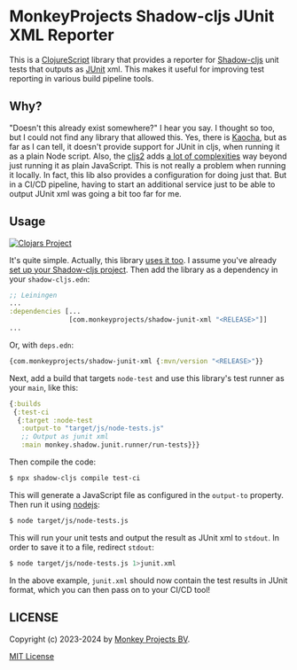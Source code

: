 # MonkeyProjects Shadow-cljs JUnit XML Reporter

This is a [ClojureScript](https://cljs.info) library that provides a
reporter for [Shadow-cljs](https://github.com/thheller/shadow-cljs)
unit tests that outputs as [JUnit](https://junit.org) xml.  This
makes it useful for improving test reporting in various build pipeline
tools.

## Why?

"Doesn't this already exist somewhere?" I hear you say.  I thought so
too, but I could not find any library that allowed this.  Yes, there
is [Kaocha](https://github.com/lambdaisland/kaocha), but as far as I
can tell, it doesn't provide support for JUnit in cljs, when running
it as a plain Node script.  Also, the [cljs2](https://github.com/lambdaisland/kaocha-cljs2)
adds [a lot of complexities](https://github.com/lambdaisland/funnel)
way beyond just running it as plain JavaScript.  This is not really
a problem when running it locally.  In fact, this lib also provides
a configuration for doing just that.  But in a CI/CD pipeline, having
to start an additional service just to be able to output JUnit xml
was going a bit too far for me.

## Usage

[![Clojars Project](https://img.shields.io/clojars/v/com.monkeyprojects/shadow-junit-xml.svg)](https://clojars.org/com.monkeyprojects/shadow-junit-xml)

It's quite simple.  Actually, this library [uses it too](shadow-cljs.edn).
I assume you've already [set up your Shadow-cljs project](https://shadow-cljs.github.io/docs/UsersGuide.html#_usage_).
Then add the library as a dependency in your `shadow-cljs.edn`:
```clojure
;; Leiningen
...
:dependencies [...
               [com.monkeyprojects/shadow-junit-xml "<RELEASE>"]]
...
```
Or, with `deps.edn`:
```clojure
{com.monkeyprojects/shadow-junit-xml {:mvn/version "<RELEASE>"}}
```

Next, add a build that targets `node-test` and use this library's test
runner as your `main`, like this:

```clojure
{:builds
 {:test-ci
  {:target :node-test
   :output-to "target/js/node-tests.js"
   ;; Output as junit xml
   :main monkey.shadow.junit.runner/run-tests}}}
```

Then compile the code:
```bash
$ npx shadow-cljs compile test-ci
```
This will generate a JavaScript file as configured in the `output-to` property.
Then run it using [nodejs](https://nodejs.org/):
```bash
$ node target/js/node-tests.js
```

This will run your unit tests and output the result as JUnit xml to `stdout`.
In order to save it to a file, redirect `stdout`:
```bash
$ node target/js/node-tests.js 1>junit.xml
```
In the above example, `junit.xml` should now contain the test results in JUnit
format, which you can then pass on to your CI/CD tool!

## LICENSE

Copyright (c) 2023-2024 by [Monkey Projects BV](https://www.monkey-projects.be).

[MIT License](LICENSE)